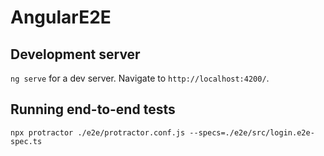 # AngularE2E

## Development server

`ng serve` for a dev server. Navigate to `http://localhost:4200/`.

## Running end-to-end tests

```
npx protractor ./e2e/protractor.conf.js --specs=./e2e/src/login.e2e-spec.ts
```

